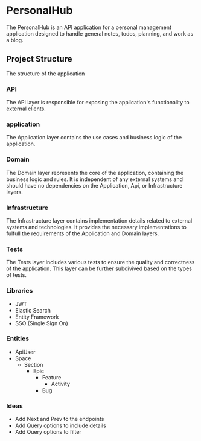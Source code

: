 # PersonalHub
The PersonalHub is an API application for a personal management application designed to handle general notes, todos, planning, and work as a blog.

## Project Structure
The structure of the application
### API
The API layer is responsible for exposing the application's functionality to external clients.

### application
The Application layer contains the use cases and business logic of the application.

### Domain
The Domain layer represents the core of the application, containing the business logic and rules. It is independent of any external systems and should have no dependencies on the Application, Api, or Infrastructure layers.

### Infrastructure
The Infrastructure layer contains implementation details related to external systems and technologies. It provides the necessary implementations to fulfull the requirements of the Application and Domain layers.

### Tests
The Tests layer includes various tests to ensure the quality and correctness of the application. This layer can be further subdivived based on the types of tests.

### Libraries
 - JWT
 - Elastic Search
 - Entity Framework
 - SSO (Single Sign On)
 
### Entities
 - ApiUser
 - Space
   - Section
     - Epic
	   - Feature
	     - Activity
	   - Bug
	  
### Ideas
  - Add Next and Prev to the endpoints
  - Add Query options to include details
  - Add Query options to filter